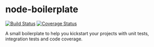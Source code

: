 # node-boilerplate

[![Build Status](https://travis-ci.org/5orenso/node-boilerplate.svg)](https://travis-ci.org/5orenso/node-boilerplate)
[![Coverage Status](https://coveralls.io/repos/5orenso/node-boilerplate/badge.svg)](https://coveralls.io/r/5orenso/node-boilerplate)

A small boilerplate to help you kickstart your projects with unit tests, integration tests and code coverage.


